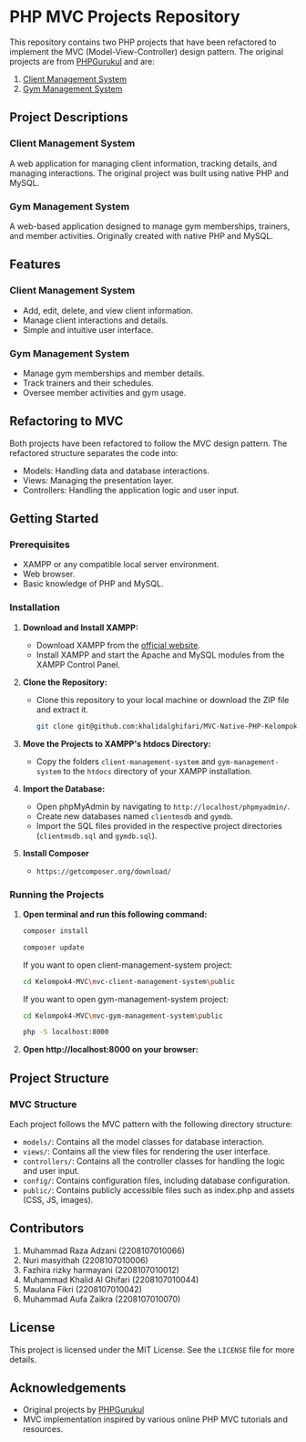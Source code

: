 # PHP MVC Projects Repository

This repository contains two PHP projects that have been refactored to implement the MVC (Model-View-Controller) design pattern. The original projects are from [PHPGurukul](https://phpgurukul.com/) and are:

1. [Client Management System](https://phpgurukul.com/client-management-system-using-php-mysql/)
2. [Gym Management System](https://phpgurukul.com/gym-management-system-using-php-and-mysql/)

## Project Descriptions

### Client Management System

A web application for managing client information, tracking details, and managing interactions. The original project was built using native PHP and MySQL.

### Gym Management System

A web-based application designed to manage gym memberships, trainers, and member activities. Originally created with native PHP and MySQL.

## Features

### Client Management System

- Add, edit, delete, and view client information.
- Manage client interactions and details.
- Simple and intuitive user interface.

### Gym Management System

- Manage gym memberships and member details.
- Track trainers and their schedules.
- Oversee member activities and gym usage.

## Refactoring to MVC

Both projects have been refactored to follow the MVC design pattern. The refactored structure separates the code into:

- Models: Handling data and database interactions.
- Views: Managing the presentation layer.
- Controllers: Handling the application logic and user input.

## Getting Started

### Prerequisites

- XAMPP or any compatible local server environment.
- Web browser.
- Basic knowledge of PHP and MySQL.

### Installation

1. **Download and Install XAMPP:**

   - Download XAMPP from the [official website](https://www.apachefriends.org/index.html).
   - Install XAMPP and start the Apache and MySQL modules from the XAMPP Control Panel.

2. **Clone the Repository:**

   - Clone this repository to your local machine or download the ZIP file and extract it.

     ```bash
     git clone git@github.com:khalidalghifari/MVC-Native-PHP-Kelompok4.git
     ```

3. **Move the Projects to XAMPP's htdocs Directory:**

   - Copy the folders `client-management-system` and `gym-management-system` to the `htdocs` directory of your XAMPP installation.

4. **Import the Database:**

   - Open phpMyAdmin by navigating to `http://localhost/phpmyadmin/`.
   - Create new databases named `clientmsdb` and `gymdb`.
   - Import the SQL files provided in the respective project directories (`clientmsdb.sql` and `gymdb.sql`).

5. **Install Composer**
   - `https://getcomposer.org/download/`

### Running the Projects

1. **Open terminal and run this following command:**

   ```bash
   composer install
   ```

   ```bash
   composer update
   ```

   If you want to open client-management-system project:
   ```bash
   cd Kelompok4-MVC\mvc-client-management-system\public
   ```
   If you want to open gym-management-system project:
   ```bash
   cd Kelompok4-MVC\mvc-gym-management-system\public
   ```

   ```bash
   php -S localhost:8000
   ```

2. **Open http://localhost:8000 on your browser:**

## Project Structure

### MVC Structure

Each project follows the MVC pattern with the following directory structure:

- `models/`: Contains all the model classes for database interaction.
- `views/`: Contains all the view files for rendering the user interface.
- `controllers/`: Contains all the controller classes for handling the logic and user input.
- `config/`: Contains configuration files, including database configuration.
- `public/`: Contains publicly accessible files such as index.php and assets (CSS, JS, images).

## Contributors

1. Muhammad Raza Adzani (2208107010066)
2. Nuri masyithah (2208107010006)
3. Fazhira rizky harmayani (2208107010012)
4. Muhammad Khalid Al Ghifari (2208107010044)
5. Maulana Fikri (2208107010042)
6. Muhammad Aufa Zaikra (2208107010070)

## License

This project is licensed under the MIT License. See the `LICENSE` file for more details.

## Acknowledgements

- Original projects by [PHPGurukul](https://phpgurukul.com/)
- MVC implementation inspired by various online PHP MVC tutorials and resources.
